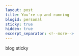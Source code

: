 ```yaml
---
layout: post
title: You're up and running
blogid: personal
sticky: true
hidden: true
excerpt_separator: <!--more-->
---
```


blog sticky
